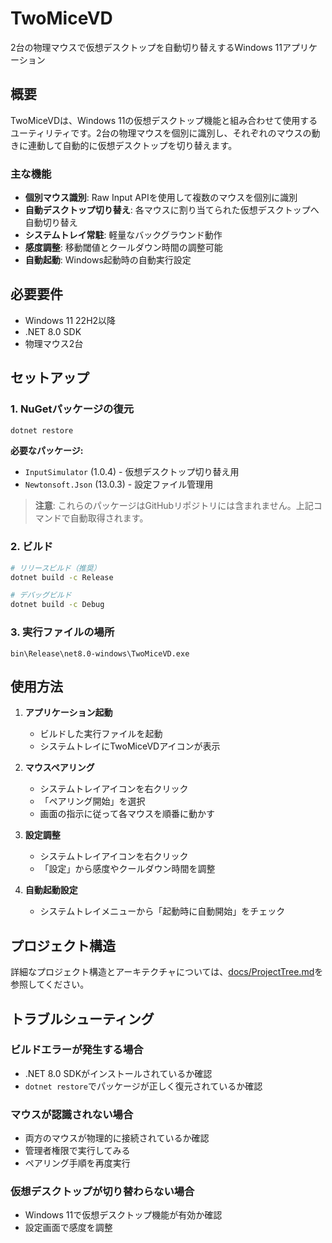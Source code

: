 # TwoMiceVD

2台の物理マウスで仮想デスクトップを自動切り替えするWindows 11アプリケーション

## 概要

TwoMiceVDは、Windows 11の仮想デスクトップ機能と組み合わせて使用するユーティリティです。2台の物理マウスを個別に識別し、それぞれのマウスの動きに連動して自動的に仮想デスクトップを切り替えます。

### 主な機能

- **個別マウス識別**: Raw Input APIを使用して複数のマウスを個別に識別
- **自動デスクトップ切り替え**: 各マウスに割り当てられた仮想デスクトップへ自動切り替え
- **システムトレイ常駐**: 軽量なバックグラウンド動作
- **感度調整**: 移動閾値とクールダウン時間の調整可能
- **自動起動**: Windows起動時の自動実行設定

## 必要要件

- Windows 11 22H2以降
- .NET 8.0 SDK
- 物理マウス2台

## セットアップ

### 1. NuGetパッケージの復元

```bash
dotnet restore
```

**必要なパッケージ:**
- `InputSimulator` (1.0.4) - 仮想デスクトップ切り替え用
- `Newtonsoft.Json` (13.0.3) - 設定ファイル管理用

> **注意**: これらのパッケージはGitHubリポジトリには含まれません。上記コマンドで自動取得されます。

### 2. ビルド

```bash
# リリースビルド（推奨）
dotnet build -c Release

# デバッグビルド
dotnet build -c Debug
```

### 3. 実行ファイルの場所

```
bin\Release\net8.0-windows\TwoMiceVD.exe
```

## 使用方法

1. **アプリケーション起動**
   - ビルドした実行ファイルを起動
   - システムトレイにTwoMiceVDアイコンが表示

2. **マウスペアリング**
   - システムトレイアイコンを右クリック
   - 「ペアリング開始」を選択
   - 画面の指示に従って各マウスを順番に動かす

3. **設定調整**
   - システムトレイアイコンを右クリック
   - 「設定」から感度やクールダウン時間を調整

4. **自動起動設定**
   - システムトレイメニューから「起動時に自動開始」をチェック

## プロジェクト構造

詳細なプロジェクト構造とアーキテクチャについては、[docs/ProjectTree.md](docs/ProjectTree.md)を参照してください。

## トラブルシューティング

### ビルドエラーが発生する場合
- .NET 8.0 SDKがインストールされているか確認
- `dotnet restore`でパッケージが正しく復元されているか確認

### マウスが認識されない場合
- 両方のマウスが物理的に接続されているか確認
- 管理者権限で実行してみる
- ペアリング手順を再度実行

### 仮想デスクトップが切り替わらない場合
- Windows 11で仮想デスクトップ機能が有効か確認
- 設定画面で感度を調整